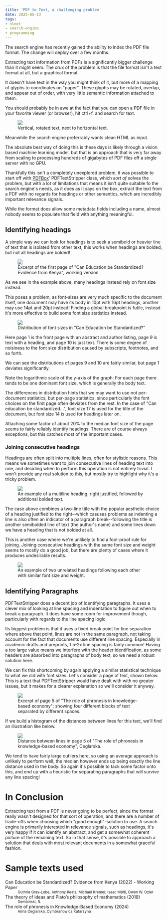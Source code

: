 ```yaml
---
title: 'PDF to Text, a challenging problem'
date: 2025-05-13
tags:
- nlnet
- search-engine
- programming
---
```


The search engine has recently gained the ability to index the PDF file format.  The change will deploy over a few months.

Extracting text information from PDFs is a significantly bigger challenge than it might seem. 
The crux of the problem is that the file format isn't a text format at all, but a graphical format.

It doesn't have text in the way you might think of it, but more of a mapping of glyphs to coordinates on "paper".  These
glyphs may be rotated, overlap, and appear out of order, with very little semantic information 
attached to them.

You should probably be in awe at the fact that you can open a PDF file in your favorite viewer (or browser), hit ctrl+f, and search for text.

<figure>
<a href="vertical.png"><img src="vertical.png"></a>
<figcaption>
Vertical, rotated text, next to horizontal text.
</figcaption>
</figure>

Meanwhile the search engine preferrably wants clean HTML as input. 

The absolute best way of doing this is these days is likely through a vision based machine learning model, 
but that is an approach that is very far away from scaling to processing hundreds of gigabytes of PDF files 
off a single server with no GPU.

Thankfully this isn't a completely unexplored problem, it was possible to start off with [PDFBox](https://pdfbox.apache.org/)' 
PDFTextStripper class, which *sort of* solves the problem, but with a lot of limitations that means
it isn't quite suitable fo the search engine's needs, as it does as it says on the box, extract the text from a PDF 
with no regards for headings or other semantics, which are incredibly important relevance signals.

While the format does allow some metadata fields including a name, almost nobody seems to populate that field with anything meaningful.

## Identifying headings

A simple way we can look for headings is to seek a semibold or heavier line of text that is isolated from other
text, this works when headings are bolded, but not all headings are bolded!

<figure>
<a href="education.png"><img src="education.png"></a>
<figcaption>Excerpt of the first page of "Can Education be Standardized? Evidence from Kenya", working version</figcaption>
</figure>

As we see in the example above, many headings instead rely on font size instead.  

This poses a problem, as font-sizes are very much specific to the document itself, one document may have its 
body in 10pt with 16pt headings, another may use 14pt and 20pt instead!  Finding a global breakpoint is futile, 
instead it's more effective to build some font size statistics instead. 

<figure>
<a href="fontsizes.png"><img src="fontsizes.png"></a>
<figcaption>Distribution of font sizes in "Can Education be Standardized?"</figcaption>
</figure>

Here page 1 is the front page with an abstract and author listing, page 9 is text with a heading, and page 10 is just text. 
There is some degree of noisiness to the font size  distribution caused by subscripts, footnotes, and so forth.

We can see the distributions of pages 9 and 10 are fairly similar, but page 1 deviates significantly.

Note the logarithmic scale of the y-axis of the graph:  For each page there tends to be one dominant font size, which is generally the body text.

The differences in distribution hints that we may want to use not per-document statistics, but per-page statistics, since particularly the font choices on the first page often deviates from the rest. In the case of "Can education be standardized...", font size 17 is used for the title of the document, but font size 14 is used for headings later on.

Attaching some factor of about 20% to the median font size of the page seems to fairly reliably identify headings.  There are of course always exceptions,
but this catches most of the important cases.

### Joining consecutive headings

Headings are often split into multiple lines, often for stylistic reasons.  This means we sometimes want to join consecutive lines of heading text into one,
and deciding when to perform this operation is not entirely trivial.  I won't provide any real solution to this, but mostly try to highlight why it's a tricky problem.

<figure>
<a href="right_justified_heading.png"><img src="right_justified_heading.png"></a>
<figcaption>An example of a multiline heading, right justified, followed by additional bolded text.</figcaption>
</figure>

The case above combines a two-line title with the popular aesthetic choice of a heading justified to the right--which casuses problems as indenting a line is also often an indicator of a paragraph break--following the title is another semibolded line of text (the author's name) and some lines down we have a heading that is not bolded at all.

This is another case where we're unlikely to find a fool-proof rule for joining.  Joining consecutive headings with the same font size and weight seems to mostly do a good job, but there are plenty of cases where it produces undesirable results.

<figure>
<a href="double_irrelevant_heading.png"><img src="double_irrelevant_heading.png"></a>
<figcaption>An example of two unrelated headings following each other with similar font size and weight.</figcaption>
</figure>


## Identifying Paragraphs

PDFTextStripper does a decent job of identifying paragraphs.  It uses a clever mix of looking at line spacing and indentation to figure out when to break a paragraph.  It does have some room for improvement though, particularly with regards to the line spacing logic.

Its biggest problem is that it uses a fixed break point for line separation where above that point, lines are not in the same paragraph, not taking account for the fact that documents use different line spacing.  Especially in academic drafts and preprints, 1.5-2x line spacing is fairly common!  Having a too large value means we interfere with the header identification, as some headers are absorbed into paragraphs of body text, so we need a robust solution here.

We can fix this shortcoming by again applying a similar statistical technique to what we did with font sizes.  Let's consider a page of text, shown below.  This is a text that PDFTextStripper would have dealt with with no greater issues, but it makes for a clearer explanation so we'll consider it anyway.

<figure>
<a href="line-spacing-text.png"><img src="line-spacing-text.png"></a>
<figcaption>Excerpt of page 5 of "The role of phronesis in knowledge-based economy"; showing four different blocks of text separated by different spaces.</figcaption>
</figure>

If we build a histogram of the distances between lines for this text, we'll find an illustration like below.

<figure>
<a href="linespaces.png"><img src="linespaces.png"></a>
<figcaption>Distance between lines in page 5 of "The role of phronesis in knowledge-based economy", Ceglarska.</figcaption>
</figure>

We tend to have fairly large outliers here, so using an average approach is unlikely to perform well, the median however ends up being exactly the line distance used in the body.  So again it's possible to tack some factor onto this, and end up with a heuristic for separating paragraphs that will survive any line spacing!

# In Conclusion

Extracting text from a PDF is never going to be perfect, since the format really wasn't designed for that sort of operation, and there are a number of trade-offs when choosing which "good enough"-solution to use.  A search engine is primarily interested in relevance signals, such as headings, it's very happy if it can identify an abstract, and get a somewhat coherent picture of the remaining text.  So in that sense, it's possible to approach a solution that deals with most relevant documents in a somewhat graceful fashion. 

# Sample texts used

<dl>
<dt>Can Education be Standardized? Evidence from Kenya (2022) - Working Paper</dt>
<dd><small>Guthrie Gray-Lobe, Anthony Keats, Michael Kremer, Isaac Mbiti, Owen W. Ozier</small></dd>
<dt>The theory of ideas and Plato’s philosophy of mathematics (2019)</dt>
<dd><small>Dembiński, B.</small></dd>
<dt>The role of phronesis in Knowledge-Based Economy (2024)</dt>
<dd><small>Anna Ceglarska, Cymbranowicz Katarzyna</small></dd>
</dl>
